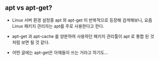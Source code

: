 ## apt vs apt-get?

- Linux 서버 환경 설정중 apt 와 apt-get 이 반복적으로 등장해 검색해보니, 요즘 Linux 패키지 관리자는 apt를 주로 사용한다고 한다.

- apt-get 과 apt-cache 를 양분하여 사용하던 패키지 관리툴이 apt 로 통합 된 것처럼 보면 될 것 같다. 
- 어떤 글에는 apt-get은 아재들이 쓰는 거라고 하기도...
